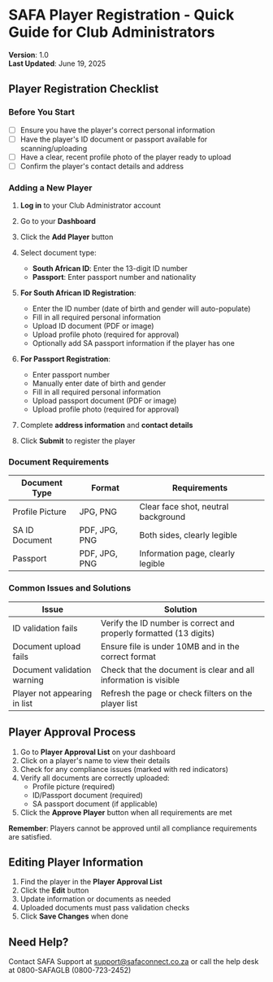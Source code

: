 # SAFA Player Registration - Quick Guide for Club Administrators

**Version**: 1.0  
**Last Updated**: June 19, 2025

## Player Registration Checklist

### Before You Start
- [ ] Ensure you have the player's correct personal information
- [ ] Have the player's ID document or passport available for scanning/uploading
- [ ] Have a clear, recent profile photo of the player ready to upload
- [ ] Confirm the player's contact details and address

### Adding a New Player

1. **Log in** to your Club Administrator account
2. Go to your **Dashboard**
3. Click the **Add Player** button
4. Select document type:
   - **South African ID**: Enter the 13-digit ID number
   - **Passport**: Enter passport number and nationality

5. **For South African ID Registration**:
   - Enter the ID number (date of birth and gender will auto-populate)
   - Fill in all required personal information
   - Upload ID document (PDF or image)
   - Upload profile photo (required for approval)
   - Optionally add SA passport information if the player has one

6. **For Passport Registration**:
   - Enter passport number
   - Manually enter date of birth and gender
   - Fill in all required personal information
   - Upload passport document (PDF or image)
   - Upload profile photo (required for approval)

7. Complete **address information** and **contact details**
8. Click **Submit** to register the player

### Document Requirements

| Document Type | Format | Requirements |
|---------------|--------|--------------|
| Profile Picture | JPG, PNG | Clear face shot, neutral background |
| SA ID Document | PDF, JPG, PNG | Both sides, clearly legible |
| Passport | PDF, JPG, PNG | Information page, clearly legible |

### Common Issues and Solutions

| Issue | Solution |
|-------|----------|
| ID validation fails | Verify the ID number is correct and properly formatted (13 digits) |
| Document upload fails | Ensure file is under 10MB and in the correct format |
| Document validation warning | Check that the document is clear and all information is visible |
| Player not appearing in list | Refresh the page or check filters on the player list |

## Player Approval Process

1. Go to **Player Approval List** on your dashboard
2. Click on a player's name to view their details
3. Check for any compliance issues (marked with red indicators)
4. Verify all documents are correctly uploaded:
   - Profile picture (required)
   - ID/Passport document (required)
   - SA passport document (if applicable)
5. Click the **Approve Player** button when all requirements are met

**Remember**: Players cannot be approved until all compliance requirements are satisfied.

## Editing Player Information

1. Find the player in the **Player Approval List**
2. Click the **Edit** button
3. Update information or documents as needed
4. Uploaded documents must pass validation checks
5. Click **Save Changes** when done

## Need Help?

Contact SAFA Support at support@safaconnect.co.za or call the help desk at 0800-SAFAGLB (0800-723-2452)

